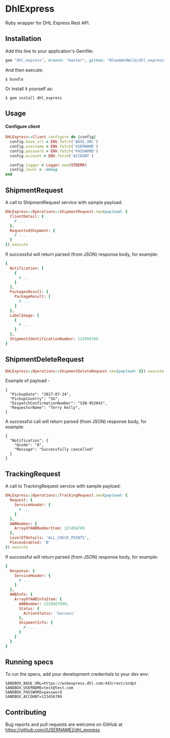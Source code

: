 # DhlExpress

Ruby wrapper for DHL Express Rest API.


## Installation

Add this line to your application's Gemfile:

```ruby
gem "dhl_express", branch: "master", github: "BloomAndWild/dhl_express"
```

And then execute:

    $ bundle

Or install it yourself as:

    $ gem install dhl_express

## Usage

#### Configure client

```ruby
DHLExpress::Client.configure do |config|
  config.base_url = ENV.fetch('BASE_URL')
  config.username = ENV.fetch('USERNAME')
  config.password = ENV.fetch('PASSWORD')
  config.account = ENV.fetch('ACCOUNT')

  config.logger = Logger.new(STDERR)
  config.level = :debug
end
```

## ShipmentRequest

A call to ShipmentRequest service with sample payload:

```ruby
DHLExpress::Operations::ShipmentRequest.new(payload: {
  ClientDetail: {
    # ...
  },
  RequestedShipment: {
    # ...
  }
}).execute
```

If successful will return parsed (from JSON) response body, for example:

```ruby
{
  Notification: [
    {
      # ...
    }
  ],
  PackagesResult: {
    PackageResult: [
      # ...
    ]
  },
  LabelImage: [
    {
      # ...
    }
  ],
  ShipmentIdentificationNumber: 123456789
}
```

## ShipmentDeleteRequest

```ruby
DHLExpress::Operations::ShipmentDeleteRequest.new(payload: {}).execute
```

Example of payload -
```
{
  "PickupDate": "2017-07-24",
  "PickupCountry": "SG",
  "DispatchConfirmationNumber": "SIN-952041",
  "RequestorName": "Terry Kelly",
}
```

A successful call will return parsed (from JSON) response body, for example:

```
{
  "Notification": {
    "@code": "0",
    "Message": "Successfully cancelled"
  }
}
```

## TrackingRequest

A call to TrackingRequest service with sample payload:

```ruby
DHLExpress::Operations::TrackingRequest.new(payload: {
  Request: {
    ServiceHeader: {
      # ...
    }
  },
  AWBNumber: {
    ArrayOfAWBNumberItem: 123456789
  },
  LevelOfDetails: 'ALL_CHECK_POINTS',
  PiecesEnabled: 'B'
}).execute
```

If successful will return parsed (from JSON) response body, for example:

```ruby
{
  Response: {
    ServiceHeader: {
      # ...
    }
  },
  AWBInfo: {
    ArrayOfAWBInfoItem: {
      AWBNumber: 1234567890,
      Status: {
        ActionStatus: 'Success'
      },
      ShipmentInfo: {
        # ...
      }
    }
  }
}
```

## Running specs

To run the specs, add your development credentials to your dev env:
```
SANDBOX_BASE_URL=https://wsbexpress.dhl.com:443/rest/sndpt
SANDBOX_USERNAME=test@test.com
SANDBOX_PASSWORD=password
SANDBOX_ACCOUNT=123456789
```

## Contributing

Bug reports and pull requests are welcome on GitHub at https://github.com/[USERNAME]/dhl_express.
